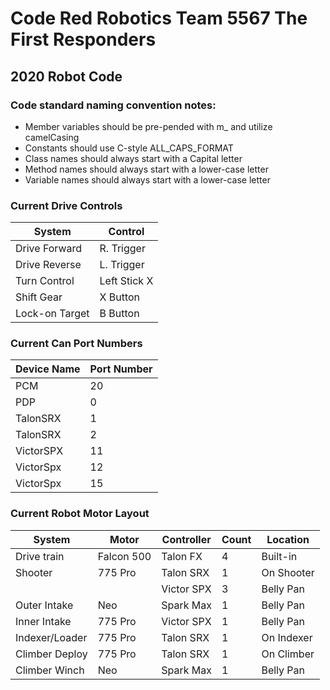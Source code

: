 # Code Red Robotics Team 5567 The First Responders 

## 2020 Robot Code

### Code standard naming convention notes:
* Member variables should be pre-pended with m_ and utilize camelCasing
* Constants should use C-style ALL_CAPS_FORMAT
* Class names should always start with a Capital letter
* Method names should always start with a lower-case letter
* Variable names should always start with a lower-case letter

### Current Drive Controls
| System         | Control       |
| -------------- | ------------- |
| Drive Forward  | R. Trigger    |
| Drive Reverse  | L. Trigger    |
| Turn Control   | Left Stick X  |
| Shift Gear     | X Button      |
| Lock-on Target | B Button      |

### Current Can Port Numbers
| Device Name   |  Port Number  |
| ------------- | ------------- |
| PCM           | 20            |
| PDP           | 0             |
| TalonSRX      | 1             |
| TalonSRX      | 2             |
| VictorSPX     | 11            |
| VictorSpx     | 12            |
| VictorSpx     | 15            |

### Current Robot Motor Layout
| System         | Motor         | Controller  | Count   | Location   |
| -------------- | ------------- | ----------- | ------- | ---------- |
| Drive train    | Falcon 500    | Talon FX    |    4    | Built-in   |
| Shooter        | 775 Pro       | Talon SRX   |    1    | On Shooter |
|                |               | Victor SPX  |    3    | Belly Pan  |
| Outer Intake   | Neo           | Spark Max   |    1    | Belly Pan  |
| Inner Intake   | 775 Pro       | Victor SPX  |    1    | Belly Pan  |
| Indexer/Loader | 775 Pro       | Talon SRX   |    1    | On Indexer |
| Climber Deploy | 775 Pro       | Talon SRX   |    1    | On Climber |
| Climber Winch  | Neo           | Spark Max   |    1    | Belly Pan  |
